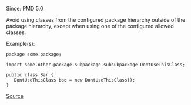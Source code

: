 Since: PMD 5.0

Avoid using classes from the configured package hierarchy outside of the package hierarchy, 
except when using one of the configured allowed classes.

Example(s):
```
package some.package;

import some.other.package.subpackage.subsubpackage.DontUseThisClass;

public class Bar {
   DontUseThisClass boo = new DontUseThisClass();
}
```

[Source](https://pmd.github.io/pmd-5.5.4/pmd-java/rules/java/coupling.html#LoosePackageCoupling)
